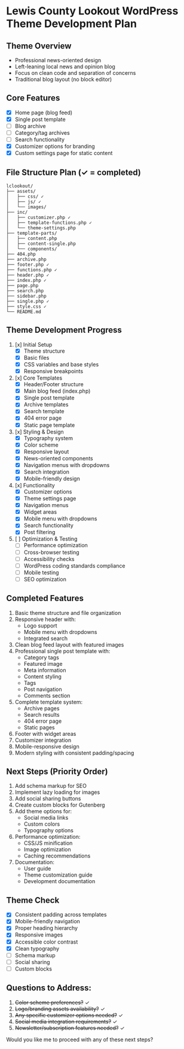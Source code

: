 # Lewis County Lookout WordPress Theme Development Plan

## Theme Overview
- Professional news-oriented design
- Left-leaning local news and opinion blog
- Focus on clean code and separation of concerns
- Traditional blog layout (no block editor)

## Core Features
- [x] Home page (blog feed)
- [x] Single post template
- [ ] Blog archive
- [ ] Category/tag archives
- [ ] Search functionality
- [x] Customizer options for branding
- [x] Custom settings page for static content

## File Structure Plan (✓ = completed)
```
lclookout/
├── assets/
│   ├── css/ ✓
│   ├── js/ ✓
│   └── images/
├── inc/
│   ├── customizer.php ✓
│   ├── template-functions.php ✓
│   └── theme-settings.php
├── template-parts/
│   ├── content.php
│   ├── content-single.php
│   └── components/
├── 404.php
├── archive.php
├── footer.php ✓
├── functions.php ✓
├── header.php ✓
├── index.php ✓
├── page.php
├── search.php
├── sidebar.php
├── single.php ✓
├── style.css ✓
└── README.md
```

## Theme Development Progress

1. [x] Initial Setup
   - [x] Theme structure
   - [x] Basic files
   - [x] CSS variables and base styles
   - [x] Responsive breakpoints

2. [x] Core Templates
   - [x] Header/Footer structure
   - [x] Main blog feed (index.php)
   - [x] Single post template
   - [x] Archive templates
   - [x] Search template
   - [x] 404 error page
   - [x] Static page template

3. [x] Styling & Design
   - [x] Typography system
   - [x] Color scheme
   - [x] Responsive layout
   - [x] News-oriented components
   - [x] Navigation menus with dropdowns
   - [x] Search integration
   - [x] Mobile-friendly design

4. [x] Functionality
   - [x] Customizer options
   - [x] Theme settings page
   - [x] Navigation menus
   - [x] Widget areas
   - [x] Mobile menu with dropdowns
   - [x] Search functionality
   - [x] Post filtering

5. [ ] Optimization & Testing
   - [ ] Performance optimization
   - [ ] Cross-browser testing
   - [ ] Accessibility checks
   - [ ] WordPress coding standards compliance
   - [ ] Mobile testing
   - [ ] SEO optimization

## Completed Features
1. Basic theme structure and file organization
2. Responsive header with:
   - Logo support
   - Mobile menu with dropdowns
   - Integrated search
3. Clean blog feed layout with featured images
4. Professional single post template with:
   - Category tags
   - Featured image
   - Meta information
   - Content styling
   - Tags
   - Post navigation
   - Comments section
5. Complete template system:
   - Archive pages
   - Search results
   - 404 error page
   - Static pages
6. Footer with widget areas
7. Customizer integration
8. Mobile-responsive design
9. Modern styling with consistent padding/spacing

## Next Steps (Priority Order)
1. Add schema markup for SEO
2. Implement lazy loading for images
3. Add social sharing buttons
4. Create custom blocks for Gutenberg
5. Add theme options for:
   - Social media links
   - Custom colors
   - Typography options
6. Performance optimization:
   - CSS/JS minification
   - Image optimization
   - Caching recommendations
7. Documentation:
   - User guide
   - Theme customization guide
   - Development documentation

## Theme Check
- [x] Consistent padding across templates
- [x] Mobile-friendly navigation
- [x] Proper heading hierarchy
- [x] Responsive images
- [x] Accessible color contrast
- [x] Clean typography
- [ ] Schema markup
- [ ] Social sharing
- [ ] Custom blocks

## Questions to Address:
1. ~~Color scheme preferences?~~ ✓
2. ~~Logo/branding assets availability?~~ ✓
3. ~~Any specific customizer options needed?~~ ✓
4. ~~Social media integration requirements?~~ ✓
5. ~~Newsletter/subscription features needed?~~ ✓

Would you like me to proceed with any of these next steps? 